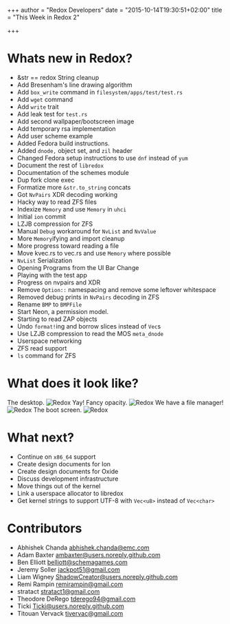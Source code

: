 +++
author = "Redox Developers"
date = "2015-10-14T19:30:51+02:00"
title = "This Week in Redox 2"

+++

# Whats new in Redox?

- &str == redox String cleanup
- Add Bresenham's line drawing algorithm
- Add `box_write` command in `filesystem/apps/test/test.rs`
- Add `wget` command
- Add `write` trait
- Add leak test for `test.rs`
- Add second wallpaper/bootscreen image
- Add temporary rsa implementation
- Add user scheme example
- Added Fedora build instructions.
- Added `dnode,` object set, and `zil` header
- Changed Fedora setup instructions to use `dnf` instead of `yum`
- Document the rest of `libredox`
- Documentation of the schemes module
- Dup fork clone exec
- Formatize more `&str.to_string` concats
- Got `NvPairs` XDR decoding working
- Hacky way to read ZFS files
- Indexize `Memory` and use `Memory` in `uhci`
- Initial `ion` commit
- LZJB compression for ZFS
- Manual `Debug` workaround for `NvList` and `NvValue`
- More `Memory`ifying and import cleanup
- More progress toward reading a file
- Move kvec.rs to vec.rs and use `Memory` where possible
- `NvList` Serialization
- Opening Programs from the UI Bar Change
- Playing with the test app
- Progress on nvpairs and XDR
- Remove `Option::` namespacing and remove some leftover whitespace
- Removed debug prints in `NvPairs` decoding in ZFS
- Rename `BMP` to `BMPFile`
- Start Neon, a permission model.
- Starting to read ZAP objects
- Undo `format!`ing and borrow slices instead of `Vec`s
- Use LZJB compression to read the MOS `meta_dnode`
- Userspace networking
- ZFS read support
- `ls` command for ZFS

# What does it look like?

The desktop.
![Redox](https://raw.githubusercontent.com/redox-os/redox/e3a2abf42dfad8875642156fee476351153e7ce8/img/screenshots/Desktop.png)
Yay! Fancy opacity.
![Redox](https://raw.githubusercontent.com/redox-os/redox/e3a2abf42dfad8875642156fee476351153e7ce8/img/screenshots/Fancy_opacity.png)
We have a file manager!
![Redox](https://raw.githubusercontent.com/redox-os/redox/e3a2abf42dfad8875642156fee476351153e7ce8/img/screenshots/File_manager.png)
The boot screen.
![Redox](https://raw.githubusercontent.com/redox-os/redox/e3a2abf42dfad8875642156fee476351153e7ce8/img/screenshots/Boot.png)

# What next?

- Continue on `x86_64` support
- Create design documents for Ion
- Create design documents for Oxide
- Discuss development infrastructure
- Move things out of the kernel
- Link a userspace allocator to libredox
- Get kernel strings to support UTF-8 with `Vec<u8>` instead of `Vec<char>`

# Contributors

- Abhishek Chanda <abhishek.chanda@emc.com>
- Adam Baxter <ambaxter@users.noreply.github.com>
- Ben Elliott <belliott@schemagames.com>
- Jeremy Soller <jackpot51@gmail.com>
- Liam Wigney <ShadowCreator@users.noreply.github.com>
- Remi Rampin <remirampin@gmail.com>
- stratact <stratact1@gmail.com>
- Theodore DeRego <tderego94@gmail.com>
- Ticki <Ticki@users.noreply.github.com>
- Titouan Vervack <tivervac@gmail.com>
